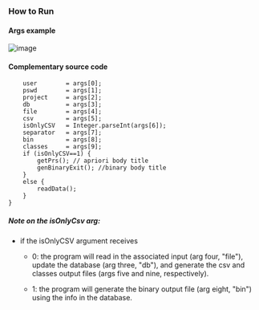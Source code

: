 ### How to Run

#### Args example
![image](https://user-images.githubusercontent.com/59481467/127534855-18abc160-9df3-4acd-b44d-5775ddfb3ded.png)


#### Complementary source code

		user        = args[0];
		pswd        = args[1];
		project     = args[2];
		db          = args[3];
		file        = args[4];
		csv         = args[5];
		isOnlyCSV   = Integer.parseInt(args[6]);
		separator   = args[7];
		bin         = args[8];
		classes     = args[9];
		if (isOnlyCSV==1) {
			getPrs(); // apriori body title
			genBinaryExit(); //binary body title
		}
		else {
			readData();
		}
	}

##### Note on the isOnlyCsv arg:
- if the isOnlyCSV argument receives

    - 0: the program will read in the associated input (arg four, "file"), update the database (arg three, "db"), and generate the csv and classes output files (args five and nine, respectively). 

    - 1: the program will generate the binary output file (arg eight, "bin") using the info in the database.


